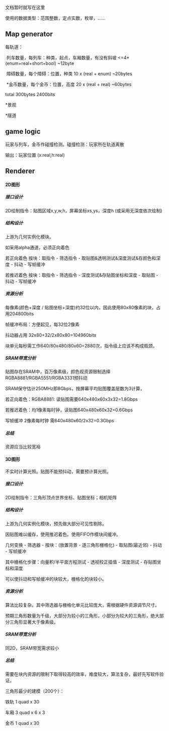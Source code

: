 文档暂时就写在这里

使用的数据类型：范围整数，定点实数，枚举，……

## Map generator

每轨道：

​		列车数量，每列车：种类，起点，车厢数量，有没有斜坡 <=4*(enum+real+short+bool) ~12byte

​		障碍数量，每个障碍：位置，种类 10 x (real + enum) ~20bytes

​		*金币数量，每个金币：位置，高度 20 x (real + real) ~60bytes

total 300bytes 2400bits

*景观

*隧道

## game logic

玩家与列车，金币作碰撞检测。碰撞检测：玩家所在轨道离散

输出：玩家位置 (x:real,h:real)

## Renderer

#### 2D图形

##### 接口设计

2D绘制指令：贴图区域x,y,w,h，屏幕坐标xs,ys，深度h (或采用无深度依次绘制)

##### 结构设计

上游为几何实例化模块。

如采用alpha通道，必须正向着色

若正向着色 按块：取指令 - 筛选指令 - 取贴图&透明测试&深度测试&存颜色和深度 - 抖动 - 写帧缓冲

若推迟着色 按块：取指令 - 筛选指令 - 深度测试&存贴图坐标和深度 - 取贴图 - 抖动 - 写帧缓冲

##### 资源分析

每像素(颜色+深度 / 贴图坐标+深度)约32位以内，因此使用80x80像素的块，占用204800bits

帧缓冲布局：方便起见，每32位2像素

抖动器占用 32x80+32/2x80x80=104960bits

块单元每秒需工作640/80x480/80x60=2880次，指令级上应该不构成瓶颈。

##### SRAM带宽分析

贴图存在SRAM中，百万像素级，颜色视资源限制选择RGBA8881/RGBA5551/RGBA3331预抖动

SRAM保守估计250MHz即8Gbps，按屏幕平均贴图覆盖层数为3计算，

若正向着色：RGBA8881: 读贴图需要640x480x60x3x32=1.8Gbps

若推迟着色：均1像素每时钟，读贴图640x480x60x32=0.6Gbps

写帧缓冲 2像素每时钟 需640x480x60/2x32=0.3Gbps

##### 总结

资源应当比较宽裕

#### 3D图形

不实时计算光照。贴图不能预抖动，需要预计算光照。

##### 接口设计

2D绘制指令：三角形顶点世界坐标、贴图坐标；相机矩阵

##### 结构设计

上游为几何实例化模块，预先做大部分可见性剔除。

因贴图难以缓存，使用推迟着色。使用FIFO作模块间缓冲。

几何变换 - 筛选器 - 按块：(放置背景 - 逐三角形栅格化) - 取贴图(最近邻) - 抖动 - 写帧缓冲

其中栅格化步骤：向量积/半平面方程测试 - 透视校正插值 - 深度测试 - 存贴图坐标和深度

可以使抖动和写帧缓冲的块较大，栅格化的块较小。

##### 资源分析

算法比较复杂。其中筛选器与栅格化单元比较庞大，需根据硬件资源调节尺寸。

预期三角形数量为千级，大部分为较小的三角形，小部分为较大的三角形，绝大部分三角形显著大于像素级。

##### SRAM带宽分析

同2D，SRAM带宽需求较小

##### 总结

需要在块内资源的限制下取得较高的效率，难度较大，算法复杂，最好先写软件验证。

三角形最少的建模（200个）：

铁轨 1 quad x 30

车厢 3 quad x 6 x 3

金币 1 quad x 30